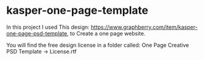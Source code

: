 # kasper-one-page-template
In this project I used This design: https://www.graphberry.com/item/kasper-one-page-psd-template, to Create a one page website.

You will find the free design license in a folder called: One Page Creative PSD Template -> License.rtf
